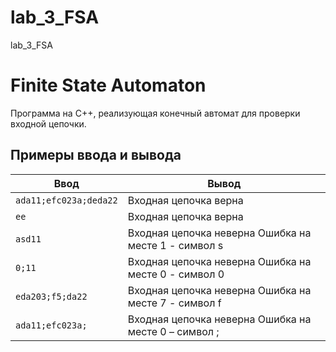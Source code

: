 # lab_3_FSA
lab_3_FSA

# Finite State Automaton

Программа на C++, реализующая конечный автомат для проверки входной цепочки.

## Примеры ввода и вывода

| Ввод                          | Вывод                                                |
|-------------------------------|------------------------------------------------------|
| `ada11;efc023a;deda22`        | Входная цепочка верна                                |
| `ee`                          | Входная цепочка верна                                |
| `asd11`                       | Входная цепочка неверна Ошибка на месте 1 - символ s |
| `0;11`                        | Входная цепочка неверна Ошибка на месте 0 - символ 0 |
| `eda203;f5;da22`              | Входная цепочка неверна Ошибка на месте 7 - символ f |
| `ada11;efc023a;`              | Входная цепочка неверна Ошибка на месте 0 – символ ; |

